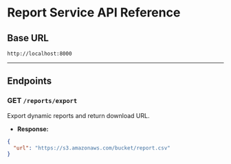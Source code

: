 # Report Service API Reference

## Base URL
`http://localhost:8000`

---

## Endpoints

### GET `/reports/export`
Export dynamic reports and return download URL.
- **Response:**
```json
{
  "url": "https://s3.amazonaws.com/bucket/report.csv"
}
```
